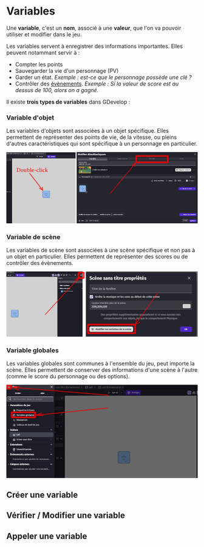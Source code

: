 # Variables

Une **variable**, c'est un **nom**, associé à une **valeur**, que l'on va pouvoir utiliser et modifier dans le jeu. 

Les variables servent à enregistrer des informations importantes. Elles peuvent notammant servir à : 
   - Compter les points
   - Sauvegarder la vie d'un personnage (PV)
   - Garder un état. *Exemple : est-ce que le personnage possède une clé ?*
   - Contrôler des [évènements](https://github.com/g404-code-gaming/GDevelop_Cour/blob/main/%C3%A9v%C3%A8nements.md). *Exemple : Si la valeur de score est au dessus de 100, alors on a gagné.*

Il existe **trois types de variables** dans GDevelop : 

### Variable d'objet 

Les variables d'objets sont associées à un objet spécifique. Elles permettent de représenter des points de vie, de la vitesse, ou pleins d'autres caractéristiques qui sont spécifique à un personnage en particulier.

![évènements](https://github.com/g404-code-gaming/GDevelop_Cour/blob/main/Images_cours/variable_1.JPG)

### Variable de scène 

Les variables de scène sont associées à une scène spécifique et non pas à un objet en particulier. Elles permettent de représenter des scores ou de contrôler des évènements.

![évènements](https://github.com/g404-code-gaming/GDevelop_Cour/blob/main/Images_cours/variable_2.JPG)

### Variable globales 

Les variables globales sont communes à l'ensemble du jeu, peut importe la scène. Elles permettent de conserver des informations d'une scène à l'autre (comme le score du personnage ou des options).

![évènements](https://github.com/g404-code-gaming/GDevelop_Cour/blob/main/Images_cours/variable_3.JPG)

## Créer une variable 

## Vérifier / Modifier une variable 

## Appeler une variable 
